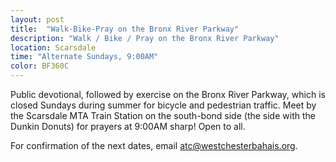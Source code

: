 ```yaml
---
layout: post
title:  "Walk-Bike-Pray on the Bronx River Parkway"
description: "Walk / Bike / Pray on the Bronx River Parkway"
location: Scarsdale
time: "Alternate Sundays, 9:00AM"
color: BF360C
---
```

Public devotional, followed by exercise on the Bronx River Parkway, which is closed
Sundays during summer for bicycle and pedestrian traffic. Meet by the Scarsdale MTA
Train Station on the south-bond side (the side with the Dunkin Donuts) for prayers
at 9:00AM sharp! Open to all.

For confirmation of the next dates, email <atc@westchesterbahais.org>.
